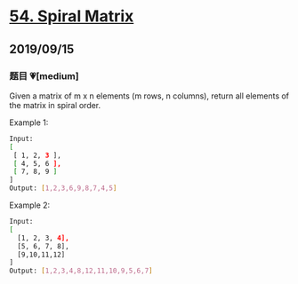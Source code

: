 # [54. Spiral Matrix](https://leetcode.com/problems/spiral-matrix/)

## 2019/09/15

### 题目 💗[medium]

Given a matrix of m x n elements (m rows, n columns), return all elements of the matrix in spiral order.

Example 1:

```bash
Input:
[
 [ 1, 2, 3 ],
 [ 4, 5, 6 ],
 [ 7, 8, 9 ]
]
Output: [1,2,3,6,9,8,7,4,5]
```

Example 2:

```bash
Input:
[
  [1, 2, 3, 4],
  [5, 6, 7, 8],
  [9,10,11,12]
]
Output: [1,2,3,4,8,12,11,10,9,5,6,7]
```
